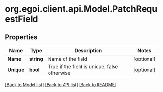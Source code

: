 
# org.egoi.client.api.Model.PatchRequestField

## Properties

Name | Type | Description | Notes
------------ | ------------- | ------------- | -------------
**Name** | **string** | Name of the field | [optional] 
**Unique** | **bool** | True if the field is unique, false otherwise | [optional] 

[[Back to Model list]](../README.md#documentation-for-models)
[[Back to API list]](../README.md#documentation-for-api-endpoints)
[[Back to README]](../README.md)


